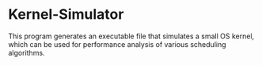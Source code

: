 # Kernel-Simulator
This program generates an executable file that simulates a small OS kernel, which can be used for performance analysis of various scheduling algorithms.
